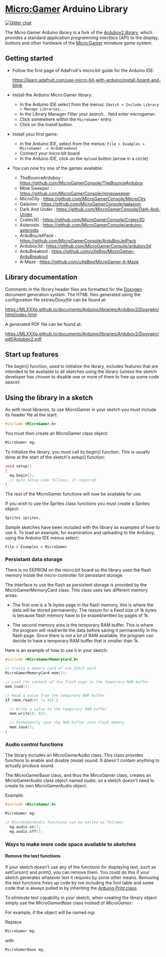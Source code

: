 # [Micro:Gamer](https://hackaday.io/project/47760-microgamer) Arduino Library

[![Gitter chat](https://badges.gitter.im/gitterHQ/gitter.png)](https://gitter.im/MicroGamerConsole/Lobby)

The Micro:Gamer Arduino library is a fork of the [Arduboy2 library](https://github.com/MLXXXp/Arduboy2), which provides a standard *application programming interface* (API) to the display, buttons and other hardware of the [Micro:Gamer](https://hackaday.io/project/47760-microgamer) miniature game system.

## Getting started

 - Follow the first page of AdaFruit's micro:bit guide for the Arduino IDE:

   https://learn.adafruit.com/use-micro-bit-with-arduino/install-board-and-blink

 - Install the Arduino Micro:Gamer library:
   - In the Arduino IDE select from the menus: `Sketch > Include Library > Manage Libraries...`
   - In the Library Manager *Filter your search...* field enter *microgamer*.
   - Click somewhere within the `MicroGamer` entry.
   - Click on the *Install* button.

 - Install your first game:
   - In the Arduino IDE, select from the menus: `File > Examples > MicroGamer -> ArduBreakout`
   - Connect your micro:bit board
   - In the Arduino IDE, click on the `Upload` button (arrow in a circle)
  
 - You can now try one of the games available:
   - TheBounceArduboy : https://github.com/MicroGamerConsole/TheBounceArduboy
   - Mine Sweeper : https://github.com/MicroGamerConsole/minesweeper
   - MicroCity : https://github.com/MicroGamerConsole/MicroCity
   - Galaxion : https://github.com/MicroGamerConsole/galaxion
   - Dark And Under : https://github.com/MicroGamerConsole/Dark-And-Under
   - Crates3D : https://github.com/MicroGamerConsole/Crates3D
   - Asteroids : https://github.com/MicroGamerConsole/arduino-asteroids
   - ArduBoyJetPack : https://github.com/MicroGamerConsole/ArduBoyJetPack
   - Arduboy3d : https://github.com/MicroGamerConsole/arduboy3d
   - ArduBreakout : https://github.com/uXeBoy/MicroGamer-ArduBreakout
   - A-Maze : https://github.com/uXeBoy/MicroGamer-A-Maze

## Library documentation

Comments in the library header files are formatted for the [Doxygen](http://www.doxygen.org) document generation system. The HTML files generated using the configuration file _extras/Doxyfile_ can be found at:

https://MLXXXp.github.io/documents/Arduino/libraries/Arduboy2/Doxygen/html/index.html

A generated PDF file can be found at:

https://MLXXXp.github.io/documents/Arduino/libraries/Arduboy2/Doxygen/pdf/Arduboy2.pdf

## Start up features

The *begin()* function, used to initialize the library, includes features that are intended to be available to all sketches using the library (unless the sketch developer has chosen to disable one or more of them to free up some code space):

## Using the library in a sketch

As with most libraries, to use MicroGamer in your sketch you must include its header file at the start:

```cpp
#include <MicroGamer.h>
```

You must then create an MicroGamer class object:

```cpp
MicroGamer mg;
```

To initialize the library, you must call its *begin()* function. This is usually done at the start of the sketch's *setup()* function:

```cpp
void setup()
{
  mg.begin();
  // more setup code follows, if required
}
```

The rest of the MicroGamer functions will now be available for use.

If you wish to use the Sprites class functions you must create a Sprites object:

```cpp
Sprites sprites;
```

Sample sketches have been included with the library as examples of how to use it. To load an example, for examination and uploading to the Arduboy, using the Arduino IDE menus select:

`File > Examples > MicroGamer`

### Persistant data storage

There is no EEPROM on the micro:bit board so the library uses the flash memory inside the micro-controller for persistant storage.

The interface to use the flash as persistent storage is provided by the MicroGamerMemoryCard class. This class uses two different memory areas:

 - The first one is a 1k bytes page in the flash memory, this is where the data will be stored permanently. The reason for a fixed size of 1k bytes is because flash memory have to be erased/written by pages of 1k.

 - The second memory area is the temporary RAM buffer. This is where the program will read/write the data before saving it permanently in the flash page. Since there is not a lot of RAM available, the program can decide to have a temporary RAM buffer that is smaller than 1k.

Here is an example of how to use it in your sketch:

```cpp
#include <MicroGamerMemoryCard.h>

// Create a memory card of one 32bit word
MicroGamerMemoryCard mem(1);

// Load the content of the flash page to the temporary RAM buffer
mem.load();

// Read a value from the temporary RAM buffer
if (mem.read(0) != 42) {

  // Write a value to the temporary RAM buffer
  mem.write(0, 42);

  // Permanently save the RAM buffer into flash memory
  mem.save();
}
```

### Audio control functions

The library includes an MicroGamerAudio class. This class provides functions to enable and disable (mute) sound. It doesn't contain anything to actually produce sound.

The MicroGamerBase class, and thus the MircoGamer class, creates an MicroGamerAudio class object named *audio*, so a sketch doesn't need to create its own MicroGamerAudio object.

Example:

```cpp
#include <MicroGamer.h>

MicroGamer mg;

// MicroGamerAudio functions can be called as follows:
  mg.audio.on();
  mg.audio.off();
```

### Ways to make more code space available to sketches

#### Remove the text functions

If your sketch doesn't use any of the functions for displaying text, such as *setCursor()* and *print()*, you can remove them. You could do this if your sketch generates whatever text it requires by some other means. Removing the text functions frees up code by not including the font table and some code that is always pulled in by inheriting the [Arduino *Print* class](http://playground.arduino.cc/Code/Printclass).

To eliminate text capability in your sketch, when creating the library object simply use the *MicroGamerBase* class instead of *MicroGamer*:

For example, if the object will be named *mg*:

Replace

```cpp
MicroGamer mg;
```

with

```cpp
MicroGamerBase mg;
```
